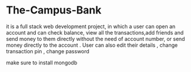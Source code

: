 # The-Campus-Bank
it is a full stack web development project, in which a user can open an account and can check balance, view all the transactions,add friends and send money to them directly without the need of account number, or send money directly to the account . User can also edit their details , change transaction pin , change password 

make sure to install mongodb

